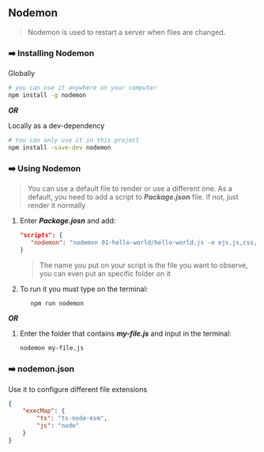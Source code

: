 
## Nodemon

> Nodemon is used to restart a server when files are changed.

### :arrow_right: Installing Nodemon

Globally

```bash
# you can use it anywhere on your computer
npm install -g nodemon
```

**_OR_**

Locally as a dev-dependency

```bash
# You can only use it in this project
npm install -save-dev nodemon
```

### :arrow_right: Using Nodemon

> You can use a default file to render or use a different one. As a default, you need to add a script to **_Package.json_** file. If not, just render it normally

1. Enter **_Package.josn_** and add:

    ```json
    "scripts": {
       "nodemon": "nodemon 01-hello-world/hello-world.js -e ejs,js,css,html,jpg,png,scss"
    }
    ```

    > The name you put on your script is the file you want to observe, you can even put an specific folder on it

2. To run it you must type on the terminal:

    ```bash
       npm run nodemon
    ```

**_OR_**

1. Enter the folder that contains **_my-file.js_** and input in the terminal:

    ```bash
    nodemon my-file.js
    ```

### :arrow_right: nodemon.json

Use it to configure different file extensions

```json
{
    "execMap": {
        "ts": "ts-node-esm",
        "js": "node"
    }
}
```